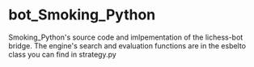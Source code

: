 # bot_Smoking_Python
Smoking_Python's source code and imlpementation of the lichess-bot bridge. The engine's search and evaluation functions are in the esbelto class you can find in strategy.py
